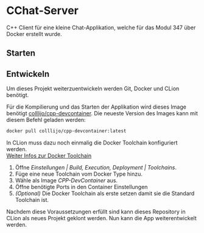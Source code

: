 # CChat-Server

C++ Client für eine kleine Chat-Applikation, welche für das Modul 347 über Docker erstellt wurde.

## Starten


## Entwickeln

Um dieses Projekt weiterzuentwickeln werden Git, Docker und CLion benötigt.

Für die Kompilierung und das Starten der Applikation wird dieses Image benötigt [colllijo/cpp-devcontainer](https://hub.docker.com/r/colllijo/cpp-devcontainer).
Die neueste Version des Images kann mit diesem Befehl geladen werden:
```bash
docker pull colllijo/cpp-devcontainer:latest
```

In CLion muss dazu noch einmalig die Docker Toolchain konfiguriert werden.  
[Weiter Infos zur Docker Toolchain](https://blog.jetbrains.com/clion/2021/10/clion-2021-3-eap-new-docker-toolchain/)
1. Öffne *Einstellungen | Build, Execution, Deployment | Toolchains*.
2. Füge eine neue Toolchain vom Docker Type hinzu.
3. Wähle als Image *CPP-DevContainer* aus.
4. Öffne benötigte Ports in den Container Einstellungen
5. *(Optional)* Die Docker Toolchain als erste setzen damit sie die Standard Toolchain ist.

Nachdem diese Voraussetzungen erfüllt sind kann dieses Repository in CLion als neues Projekt geklont werden.
Nun kann die App weiterentwickelt werden.
